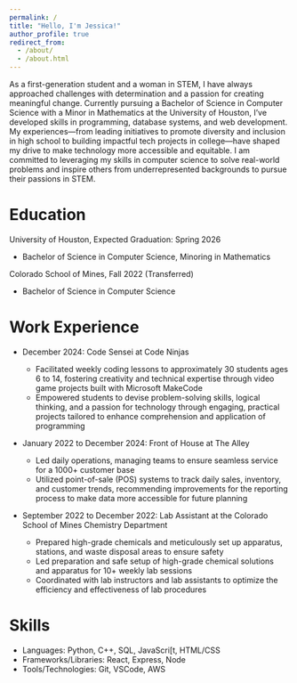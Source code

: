 ```yaml
---
permalink: /
title: "Hello, I'm Jessica!"
author_profile: true
redirect_from: 
  - /about/
  - /about.html
---
```


As a first-generation student and a woman in STEM, I have always approached challenges with determination and a passion for creating meaningful change. Currently pursuing a Bachelor of Science in Computer Science with a Minor in Mathematics at the University of Houston, I’ve developed skills in programming, database systems, and web development. My experiences—from leading initiatives to promote diversity and inclusion in high school to building impactful tech projects in college—have shaped my drive to make technology more accessible and equitable. I am committed to leveraging my skills in computer science to solve real-world problems and inspire others from underrepresented backgrounds to pursue their passions in STEM.

# Education

University of Houston, Expected Graduation: Spring 2026
* Bachelor of Science in Computer Science, Minoring in Mathematics

Colorado School of Mines, Fall 2022 (Transferred)
* Bachelor of Science in Computer Science

# Work Experience

* December 2024: Code Sensei at Code Ninjas
  * Facilitated weekly coding lessons to approximately 30 students ages 6 to 14, fostering creativity and technical expertise through video game projects built with Microsoft MakeCode
  * Empowered students to devise problem-solving skills, logical thinking, and a passion for technology through engaging, practical projects tailored to enhance comprehension and application of programming

* January 2022 to December 2024: Front of House at The Alley
  * Led daily operations, managing teams to ensure seamless service for a 1000+ customer base
  * Utilized point-of-sale (POS) systems to track daily sales, inventory, and customer trends, recommending improvements for the reporting process to make data more accessible for future planning

* September 2022 to December 2022: Lab Assistant at the Colorado School of Mines Chemistry Department
  * Prepared high-grade chemicals and meticulously set up apparatus, stations, and waste disposal areas to ensure safety
  * Led preparation and safe setup of high-grade chemical solutions and apparatus for 10+ weekly lab sessions
  * Coordinated with lab instructors and lab assistants to optimize the efficiency and effectiveness of lab procedures

# Skills

* Languages: Python, C++, SQL, JavaScri[t, HTML/CSS
* Frameworks/Libraries: React, Express, Node
* Tools/Technologies: Git, VSCode, AWS
  
